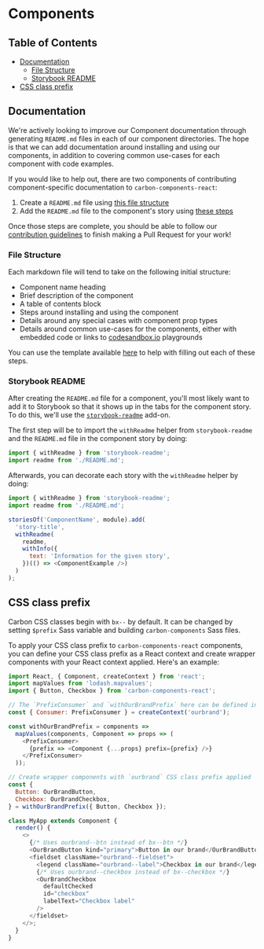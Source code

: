 # Components

<!-- prettier-ignore-start -->

<!-- START doctoc generated TOC please keep comment here to allow auto update -->

<!-- DON'T EDIT THIS SECTION, INSTEAD RE-RUN doctoc TO UPDATE -->

## Table of Contents

* [Documentation](#documentation)
  * [File Structure](#file-structure)
  * [Storybook README](#storybook-readme)
* [CSS class prefix](#css-class-prefix)

<!-- END doctoc generated TOC please keep comment here to allow auto update -->

<!-- prettier-ignore-end -->

## Documentation

We're actively looking to improve our Component documentation through generating
`README.md` files in each of our component directories. The hope is that we can
add documentation around installing and using our components, in addition to
covering common use-cases for each component with code examples.

If you would like to help out, there are two components of contributing
component-specific documentation to `carbon-components-react`:

1. Create a `README.md` file using [this file structure](#file-structure)
2. Add the `README.md` file to the component's story using [these steps](#storybook-readme)

Once those steps are complete, you should be able to follow our [contribution guidelines](/.github/CONTRIBUTING.md) to finish making a Pull Request for your work!

### File Structure

Each markdown file will tend to take on the following initial structure:

* Component name heading
* Brief description of the component
* A table of contents block
* Steps around installing and using the component
* Details around any special cases with component prop types
* Details around common use-cases for the components, either with embedded code
  or links to [codesandbox.io](http://codesandbox.io) playgrounds

You can use the template available [here](/docs/component-template.md) to help
with filling out each of these steps.

### Storybook README

After creating the `README.md` file for a component, you'll most likely want to
add it to Storybook so that it shows up in the tabs for the component story. To
do this, we'll use the [`storybook-readme`](https://github.com/tuchk4/storybook-readme) add-on.

The first step will be to import the `withReadme` helper from `storybook-readme`
and the `README.md` file in the component story by doing:

```js
import { withReadme } from 'storybook-readme';
import readme from './README.md';
```

Afterwards, you can decorate each story with the `withReadme` helper by doing:

```js
import { withReadme } from 'storybook-readme';
import readme from './README.md';

storiesOf('ComponentName', module).add(
  'story-title',
  withReadme(
    readme,
    withInfo({
      text: 'Information for the given story',
    })(() => <ComponentExample />)
  )
);
```

## CSS class prefix

Carbon CSS classes begin with `bx--` by default. It can be changed by setting `$prefix` Sass variable and building `carbon-components` Sass files.

To apply your CSS class prefix to `carbon-components-react` components, you can define your CSS class prefix as a React context and create wrapper components with your React context applied. Here's an example:

```javascript
import React, { Component, createContext } from 'react';
import mapValues from 'lodash.mapvalues';
import { Button, Checkbox } from 'carbon-components-react';

// The `PrefixConsumer` and `withOurBrandPrefix` here can be defined in a separate module
const { Consumer: PrefixConsumer } = createContext('ourbrand');

const withOurBrandPrefix = components =>
  mapValues(components, Component => props => (
    <PrefixConsumer>
      {prefix => <Component {...props} prefix={prefix} />}
    </PrefixConsumer>
  ));

// Create wrapper components with `ourbrand` CSS class prefix applied
const {
  Button: OurBrandButton,
  Checkbox: OurBrandCheckbox,
} = withOurBrandPrefix({ Button, Checkbox });

class MyApp extends Component {
  render() {
    <>
      {/* Uses ourbrand--btn instead of bx--btn */}
      <OurBrandButton kind="primary">Button in our brand</OurBrandButton>
      <fieldset className="ourbrand--fieldset">
        <legend className="ourbrand--label">Checkbox in our brand</legend>
        {/* Uses ourbrand--checkbox instead of bx--checkbox */}
        <OurBrandCheckbox
          defaultChecked
          id="checkbox"
          labelText="Checkbox label"
        />
      </fieldset>
    </>;
  }
}
```
